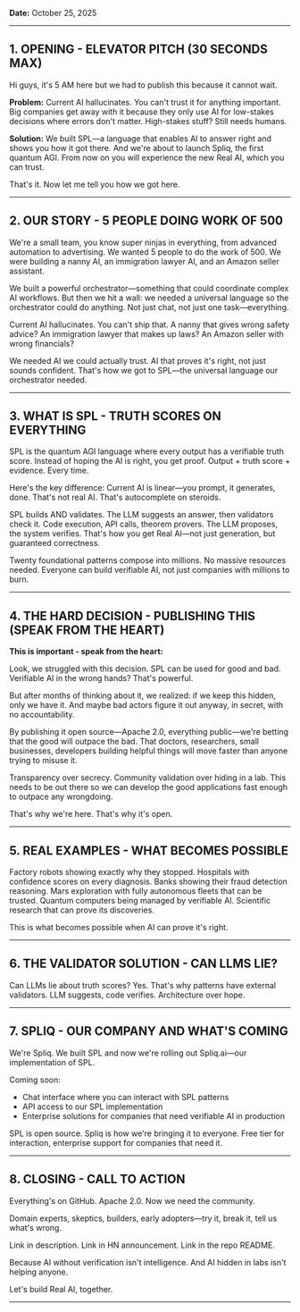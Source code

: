 **Date:** October 25, 2025

---

## 1. OPENING - ELEVATOR PITCH (30 SECONDS MAX)



Hi guys, it's 5 AM here but we had to publish this because it cannot wait.

**Problem:** Current AI hallucinates. You can't trust it for anything important. Big companies get away with it because they only use AI for low-stakes decisions where errors don't matter. High-stakes stuff? Still needs humans.

**Solution:** We built SPL—a language that enables AI to answer right and shows you how it got there. And we're about to launch Spliq, the first quantum AGI. From now on you will experience the new Real AI, which you can trust.

That's it. Now let me tell you how we got here.





---

## 2. OUR STORY - 5 PEOPLE DOING WORK OF 500



We're a small team, you know super ninjas in everything, from advanced automation to advertising. We wanted 5 people to do the work of 500. We were building a nanny AI, an immigration lawyer AI, and an Amazon seller assistant.

We built a powerful orchestrator—something that could coordinate complex AI workflows. But then we hit a wall: we needed a universal language so the orchestrator could do anything. Not just chat, not just one task—everything.

Current AI hallucinates. You can't ship that. A nanny that gives wrong safety advice? An immigration lawyer that makes up laws? An Amazon seller with wrong financials? 

We needed AI we could actually trust. AI that proves it's right, not just sounds confident. That's how we got to SPL—the universal language our orchestrator needed.



---



## 3. WHAT IS SPL - TRUTH SCORES ON EVERYTHING




SPL is the quantum AGI language where every output has a verifiable truth score. Instead of hoping the AI is right, you get proof. Output + truth score + evidence. Every time.

Here's the key difference: Current AI is linear—you prompt, it generates, done. That's not real AI. That's autocomplete on steroids.

SPL builds AND validates. The LLM suggests an answer, then validators check it. Code execution, API calls, theorem provers. The LLM proposes, the system verifies. That's how you get Real AI—not just generation, but guaranteed correctness.

Twenty foundational patterns compose into millions. No massive resources needed. Everyone can build verifiable AI, not just companies with millions to burn.



---



## 4. THE HARD DECISION - PUBLISHING THIS (SPEAK FROM THE HEART)





**This is important - speak from the heart:**

Look, we struggled with this decision. SPL can be used for good and bad. Verifiable AI in the wrong hands? That's powerful.

But after months of thinking about it, we realized: if we keep this hidden, only we have it. And maybe bad actors figure it out anyway, in secret, with no accountability.

By publishing it open source—Apache 2.0, everything public—we're betting that the good will outpace the bad. That doctors, researchers, small businesses, developers building helpful things will move faster than anyone trying to misuse it.

Transparency over secrecy. Community validation over hiding in a lab. This needs to be out there so we can develop the good applications fast enough to outpace any wrongdoing.

That's why we're here. That's why it's open.




---





## 5. REAL EXAMPLES - WHAT BECOMES POSSIBLE

Factory robots showing exactly why they stopped. Hospitals with confidence scores on every diagnosis. Banks showing their fraud detection reasoning. Mars exploration with fully autonomous fleets that can be trusted. Quantum computers being managed by verifiable AI. Scientific research that can prove its discoveries.

This is what becomes possible when AI can prove it's right.




---




## 6. THE VALIDATOR SOLUTION - CAN LLMS LIE?




Can LLMs lie about truth scores? Yes. That's why patterns have external validators. LLM suggests, code verifies. Architecture over hope.





---



## 7. SPLIQ - OUR COMPANY AND WHAT'S COMING




We're Spliq. We built SPL and now we're rolling out Spliq.ai—our implementation of SPL.

Coming soon:
- Chat interface where you can interact with SPL patterns
- API access to our SPL implementation
- Enterprise solutions for companies that need verifiable AI in production

SPL is open source. Spliq is how we're bringing it to everyone. Free tier for interaction, enterprise support for companies that need it.





---

## 8. CLOSING - CALL TO ACTION



Everything's on GitHub. Apache 2.0. Now we need the community.

Domain experts, skeptics, builders, early adopters—try it, break it, tell us what's wrong.

Link in description. Link in HN announcement. Link in the repo README.

Because AI without verification isn't intelligence. And AI hidden in labs isn't helping anyone.

Let's build Real AI, together.



---